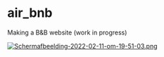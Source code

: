 # air_bnb

Making a B&B website (work in progress)

[![Schermafbeelding-2022-02-11-om-19-51-03.png](https://i.postimg.cc/yx1BX6qp/Schermafbeelding-2022-02-11-om-19-51-03.png)](https://postimg.cc/vgNpGsZ5)
